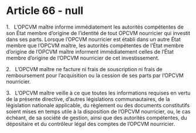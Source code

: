 # Article 66 - null


1.   L’OPCVM maître informe immédiatement les autorités compétentes de son État membre d’origine de l’identité de tout OPCVM nourricier qui investit dans ses parts. Lorsque l’OPCVM nourricier est établi dans un autre État membre que l’OPCVM maître, les autorités compétentes de l’État membre d’origine de l’OPCVM maître informent immédiatement celles de l’État membre d’origine de l’OPCVM nourricier de cet investissement.

2.   L’OPCVM maître ne facture ni frais de souscription ni frais de remboursement pour l’acquisition ou la cession de ses parts par l’OPCVM nourricier.

3.   L’OPCVM maître veille à ce que toutes les informations requises en vertu de la présente directive, d’autres législations communautaires, de la législation nationale applicable, du règlement ou des documents constitutifs soient mises en temps utile à la disposition de l’OPCVM nourricier, ou, le cas échéant, de sa société de gestion, ainsi que des autorités compétentes, du dépositaire et du contrôleur légal des comptes de l’OPCVM nourricier.
